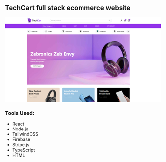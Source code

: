 ## TechCart full stack ecommerce website

<img src="https://github.com/samersol/TechCart-EcommerceWebsite/blob/main/landpage.png?raw=true">

### Tools Used:
* React
* Node.js
* TailwindCSS
* Firebase
* Stripe.js
* TypeScript
* HTML
